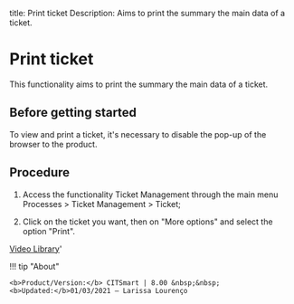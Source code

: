 title: Print ticket
Description: Aims to print the summary the main data of a ticket.
# Print ticket

This functionality aims to print the summary the main data of a ticket.

Before getting started
--------------------------

To view and print a ticket, it's necessary to disable the pop-up of the browser
to the product.

Procedure
-------------

1.  Access the functionality Ticket Management through the main menu Processes
    \> Ticket Management \> Ticket;

2.  Click on the ticket you want, then on "More options" and select the option "Print".

<i class='fa fa-youtube-play  fa-2x' style='color:#97ce17;vertical-align: middle;'> </i> [Video Library](https://www.youtube.com/playlist?list=PLB5qK2uzf2RNrJnhiXj3dbmgsm9-quhfz)'

!!! tip "About"

    <b>Product/Version:</b> CITSmart | 8.00 &nbsp;&nbsp;
    <b>Updated:</b>01/03/2021 – Larissa Lourenço

